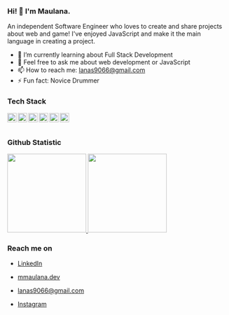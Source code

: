 ### Hi! 👋 I'm Maulana.

An independent Software Engineer who loves to create and share projects about web and game! I've enjoyed JavaScript and make it the main language in creating a project.

- 🌱 I’m currently learning about Full Stack Development
- 💬 Feel free to ask me about web development or JavaScript
- 📫 How to reach me: lanas9066@gmail.com
- ⚡ Fun fact: Novice Drummer

### Tech Stack
  <a href="https://www.javascript.com/"><img align="left" alt="JavaScript" title="JavaScript" width="21px" src="https://upload.wikimedia.org/wikipedia/commons/9/99/Unofficial_JavaScript_logo_2.svg" /></a>
  <a href="https://nodejs.org/"><img align="left" alt="NodeJS" title="NodeJS" width="21px" 
src="https://cdn-icons-png.flaticon.com/512/5968/5968322.png" /></a>
  <a href="https://reactjs.org/"><img align="left" alt="React" title="React" width="21px" 
src="https://cdn.worldvectorlogo.com/logos/react-2.svg" /></a>
  <a href="https://www.python.org/"><img align="left" alt="Python" title="Python" width="21px" 
src="https://upload.wikimedia.org/wikipedia/commons/c/c3/Python-logo-notext.svg" /></a>
  <a href="https://docs.microsoft.com/en-us/dotnet/csharp/"><img align="left" alt="C#" title="C#" width="21px" 
src="https://upload.wikimedia.org/wikipedia/commons/b/bd/Logo_C_sharp.svg" /></a>
  <a href="https://unity.com/"><img align="left" alt="Unity Engine" title="Unity Engine" width="21px" 
src="https://images.app.goo.gl/LQrozH2GNUXJpfxTA" /></a>
  <br>
  <br>
  
### Github Statistic
<p align="left">
<a href="https://github.com/Maulana79">
  <img height="180em" src="https://github-readme-stats-eight-theta.vercel.app/api?username=Maulana79&show_icons=true&theme=algolia&include_all_commits=true&count_private=true"/>
  <img height="180em" src="https://github-readme-stats-eight-theta.vercel.app/api/top-langs/?username=Maulana79&layout=compact&theme=algolia"/>
</a>
</p>

### Reach me on
- <a href="https://www.linkedin.com/in/muhammad-maulana-16ba062ab/">LinkedIn</a>
- <a href="https://portofoliomuhammadmaulana.vercel.app/">mmaulana.dev</a>

- lanas9066@gmail.com
- <a href="https://www.instagram.com/maulana_has229/">Instagram</a>

